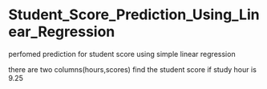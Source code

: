 # Student_Score_Prediction_Using_Linear_Regression

perfomed prediction for student score using simple linear regression 

there are two columns(hours,scores)  find the student score if study hour is 9.25 
